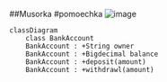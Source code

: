 ##Musorka
#pomoechka
![image](https://user-images.githubusercontent.com/56514528/142729075-b01aebb6-a996-4782-90b1-38f9c6450d44.png)

```mermaid
classDiagram
    class BankAccount
    BankAccount : +String owner
    BankAccount : +Bigdecimal balance
    BankAccount : +deposit(amount)
    BankAccount : +withdrawl(amount)
    
```
